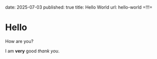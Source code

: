 date: 2025-07-03
published: true
title: Hello World
url: hello-world
=!!!=

# Hello

How are you?

I am **very** good _thank you_.
